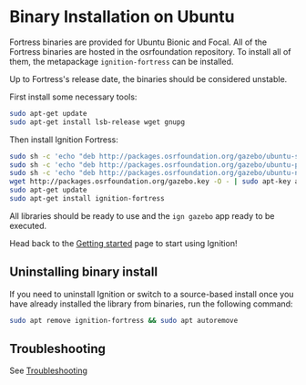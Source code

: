 # Binary Installation on Ubuntu

Fortress binaries are provided for Ubuntu Bionic and Focal. All of the Fortress
binaries are hosted in the osrfoundation repository. To install all of them,
the metapackage `ignition-fortress` can be installed.

Up to Fortress's release date, the binaries should be considered unstable.

First install some necessary tools:

```bash
sudo apt-get update
sudo apt-get install lsb-release wget gnupg
```

Then install Ignition Fortress:


```bash
sudo sh -c 'echo "deb http://packages.osrfoundation.org/gazebo/ubuntu-stable `lsb_release -cs` main" > /etc/apt/sources.list.d/gazebo-stable.list'
sudo sh -c 'echo "deb http://packages.osrfoundation.org/gazebo/ubuntu-prerelease `lsb_release -cs` main" > /etc/apt/sources.list.d/gazebo-prerelease.list'
sudo sh -c 'echo "deb http://packages.osrfoundation.org/gazebo/ubuntu-nightly `lsb_release -cs` main" > /etc/apt/sources.list.d/gazebo-nightly.list'
wget http://packages.osrfoundation.org/gazebo.key -O - | sudo apt-key add -
sudo apt-get update
sudo apt-get install ignition-fortress
```

All libraries should be ready to use and the `ign gazebo` app ready to be executed.

Head back to the [Getting started](/docs/all/getstarted)
page to start using Ignition!

## Uninstalling binary install

If you need to uninstall Ignition or switch to a source-based install once you
have already installed the library from binaries, run the following command:

```bash
sudo apt remove ignition-fortress && sudo apt autoremove
```

## Troubleshooting

See [Troubleshooting](troubleshooting)
